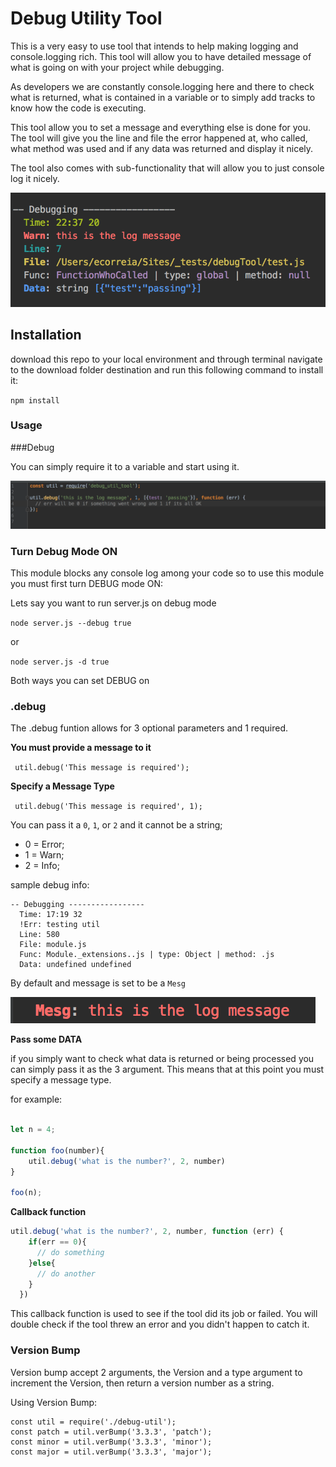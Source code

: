 # Debug Utility Tool

This is a very easy to use tool that intends to help making
logging and console.logging rich. This tool will allow you
to have detailed message of what is going on with your project
while debugging.

As developers we are constantly console.logging here and there
to check what is returned, what is contained in a variable or
to simply add tracks to know how the code is executing.

This tool allow you to set a message and everything else is done
for you. The tool will give you the line and file the error happened
at, who called, what method was used and if any data was returned and
display it nicely.

The tool also comes with sub-functionality that will allow you to
just console log it nicely.


![console](https://raw.githubusercontent.com/ECorreia45/imgs/master/console.png)

## Installation

download this repo to your local environment and through terminal
navigate to the download folder destination and run this following
command to install it:

``npm install``



### Usage


###Debug

You can simply require it to a variable and start using it.

![require](https://raw.githubusercontent.com/ECorreia45/imgs/master/req.png)

### Turn Debug Mode ON

This module blocks any console log among your code so to use this module
you must first turn DEBUG mode ON:

Lets say you want to run server.js on debug mode

``node server.js --debug true``

or

``node server.js -d true``

Both ways you can set DEBUG on

### .debug

The .debug funtion allows for 3 optional parameters and 1 required.

__You must provide a message to it__

`` util.debug('This message is required');``

__Specify a Message Type__

`` util.debug('This message is required', 1);``

You can pass it a ``0``, ``1``, or ``2`` and it cannot be a string;

* 0 = Error;
* 1 = Warn;
* 2 = Info;

sample debug info:
```
-- Debugging -----------------
  Time: 17:19 32
  !Err: testing util
  Line: 580
  File: module.js
  Func: Module._extensions..js | type: Object | method: .js
  Data: undefined undefined

```

By default and message is set to be a ``Mesg``

![defaultMsg](https://raw.githubusercontent.com/ECorreia45/imgs/master/defmesg.png)

__Pass some DATA__


if you simply want to check what data is returned or being processed
you can simply pass it as the 3 argument. This means that at this point
you must specify a message type.

for example:

```javascript

let n = 4;

function foo(number){
    util.debug('what is the number?', 2, number)
}

foo(n);

```

__Callback function__

```javascript
util.debug('what is the number?', 2, number, function (err) {
    if(err == 0){
      // do something
    }else{
      // do another
    }
  })
```

This callback function is used to see if the tool did its job or failed.
You will double check if the tool threw an error and you didn't happen to catch it.


### Version Bump
Version bump accept 2 arguments, the Version
and a type argument to increment the Version,
then return a version number as a string.

Using Version Bump:
```
const util = require('./debug-util');
const patch = util.verBump('3.3.3', 'patch');
const minor = util.verBump('3.3.3', 'minor');
const major = util.verBump('3.3.3', 'major');
```
